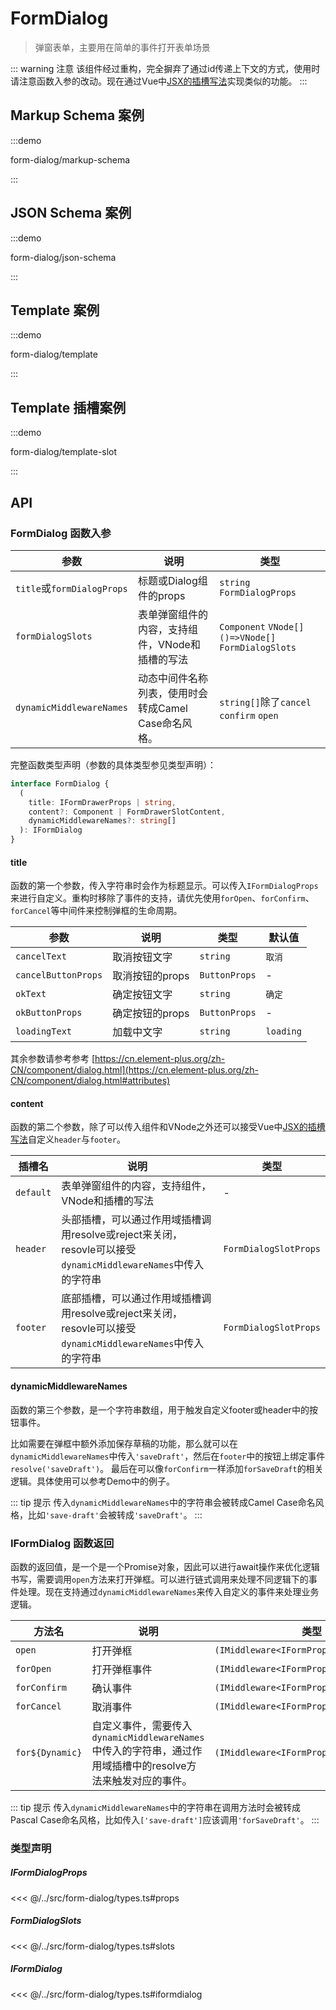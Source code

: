 # FormDialog

> 弹窗表单，主要用在简单的事件打开表单场景

::: warning 注意
该组件经过重构，完全摒弃了通过id传递上下文的方式，使用时请注意函数入参的改动。现在通过Vue中[JSX的插槽写法](https://cn.vuejs.org/guide/extras/render-function.html#passing-slots)实现类似的功能。
:::

## Markup Schema 案例

:::demo

form-dialog/markup-schema

:::

## JSON Schema 案例

:::demo

form-dialog/json-schema

:::

## Template 案例

:::demo

form-dialog/template

:::

## Template 插槽案例

:::demo

form-dialog/template-slot

:::

## API

### FormDialog 函数入参

| 参数                       | 说明                                                | 类型                                                   |
| -------------------------- | --------------------------------------------------- | ----------------------------------------------------   |
| `title`或`formDialogProps` | 标题或Dialog组件的props                             | `string` `FormDialogProps`                             |
| `formDialogSlots`          | 表单弹窗组件的内容，支持组件，VNode和插槽的写法     | `Component` `VNode[]` `()=>VNode[]` `FormDialogSlots`  |
| `dynamicMiddlewareNames`   | 动态中间件名称列表，使用时会转成Camel Case命名风格。| `string[]`除了`cancel` `confirm` `open`                |

完整函数类型声明（参数的具体类型参见类型声明）：
``` ts
interface FormDialog {
  (
    title: IFormDrawerProps | string,
    content?: Component | FormDrawerSlotContent,
    dynamicMiddlewareNames?: string[]
  ): IFormDialog
}
```

#### title

函数的第一个参数，传入字符串时会作为标题显示。可以传入`IFormDialogProps`来进行自定义。重构时移除了事件的支持，请优先使用`forOpen`、`forConfirm`、`forCancel`等中间件来控制弹框的生命周期。

| 参数                  | 说明                                                                             | 类型                | 默认值    |
| --------------------- | -------------------------------------------------------------------------------- | ------------------- | --------- |
| `cancelText`          | 取消按钮文字                                                                     | `string`            | `取消`    |
| `cancelButtonProps`   | 取消按钮的props                                                                  | `ButtonProps`       | -         |
| `okText`              | 确定按钮文字                                                                     | `string`            | `确定`    |
| `okButtonProps`       | 确定按钮的props                                                                  | `ButtonProps`       | -         |
| `loadingText`         | 加载中文字                                                                       | `string`            | `loading` |

其余参数请参考参考 [https://cn.element-plus.org/zh-CN/component/dialog.html](https://cn.element-plus.org/zh-CN/component/dialog.html#attributes)

#### content

函数的第二个参数，除了可以传入组件和VNode之外还可以接受Vue中[JSX的插槽写法](https://cn.vuejs.org/guide/extras/render-function.html#passing-slots)自定义`header`与`footer`。

| 插槽名    | 说明                                                                                                          | 类型                   |
| --------- | ------------------------------------------------------------------------------------------------------------- | ----                   |
| `default` | 表单弹窗组件的内容，支持组件，VNode和插槽的写法                                                               | -                      |
| `header`  | 头部插槽，可以通过作用域插槽调用resolve或reject来关闭，resovle可以接受`dynamicMiddlewareNames`中传入的字符串  | `FormDialogSlotProps`  |
| `footer`  | 底部插槽，可以通过作用域插槽调用resolve或reject来关闭，resovle可以接受`dynamicMiddlewareNames`中传入的字符串  | `FormDialogSlotProps`  |

#### dynamicMiddlewareNames

函数的第三个参数，是一个字符串数组，用于触发自定义footer或header中的按钮事件。

比如需要在弹框中额外添加保存草稿的功能，那么就可以在`dynamicMiddlewareNames`中传入`'saveDraft'`，然后在`footer`中的按钮上绑定事件`resolve('saveDraft')`。
最后在可以像`forConfirm`一样添加`forSaveDraft`的相关逻辑。具体使用可以参考Demo中的例子。

::: tip 提示
传入`dynamicMiddlewareNames`中的字符串会被转成Camel Case命名风格，比如`'save-draft'`会被转成`'saveDraft'`。
:::

### IFormDialog 函数返回
函数的返回值，是一个是一个Promise对象，因此可以进行await操作来优化逻辑书写，需要调用`open`方法来打开弹框。可以进行链式调用来处理不同逻辑下的事件处理。现在支持通过`dynamicMiddlewareNames`来传入自定义的事件来处理业务逻辑。

| 方法名          | 说明                                                                             | 类型                |
| --------------- | -------------------------------------------------------------------------------- | ------------------- |
| `open`          | 打开弹框                                                                         | `(IMiddleware<IFormProps>)=>IFormDialog`   |
| `forOpen`       | 打开弹框事件                                                                     | `(IMiddleware<IFormProps>)=>IFormDialog`   |
| `forConfirm`    | 确认事件                                                                         | `(IMiddleware<IFormProps>)=>IFormDialog`   |
| `forCancel`     | 取消事件                                                                         | `(IMiddleware<IFormProps>)=>IFormDialog`   |
| `for${Dynamic}` | 自定义事件，需要传入`dynamicMiddlewareNames`中传入的字符串，通过作用域插槽中的resolve方法来触发对应的事件。  | `(IMiddleware<IFormProps>)=>IFormDialog` |

::: tip 提示
传入`dynamicMiddlewareNames`中的字符串在调用方法时会被转成Pascal Case命名风格，比如传入`['save-draft']`应该调用`'forSaveDraft'`。
:::

### 类型声明

##### IFormDialogProps
<<< @/../src/form-dialog/types.ts#props

##### FormDialogSlots
<<< @/../src/form-dialog/types.ts#slots

##### IFormDialog
<<< @/../src/form-dialog/types.ts#iformdialog
